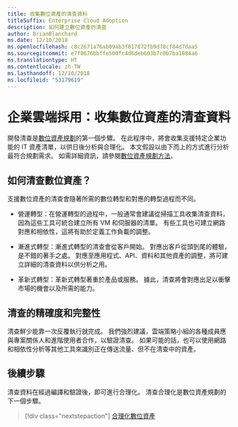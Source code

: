 ```yaml
---
title: 收集數位資產的清查資料
titleSuffix: Enterprise Cloud Adoption
description: 如何建立數位資產的清查
author: BrianBlanchard
ms.date: 12/10/2018
ms.openlocfilehash: c8c2671a76ab09ab3f817872fb9d78cf84d7daa5
ms.sourcegitcommit: e7f8676bbffe500fc4d6deb603b7c0b7ba1884a6
ms.translationtype: HT
ms.contentlocale: zh-TW
ms.lasthandoff: 12/10/2018
ms.locfileid: "53179619"
---
```

# <a name="enterprise-cloud-adoption-gather-inventory-data-for-a-digital-estate"></a>企業雲端採用：收集數位資產的清查資料

開發清查是[數位資產規劃](overview.md)的第一個步驟。 在此程序中，將會收集支援特定企業功能的 IT 資產清單，以供日後分析與合理化。 本文假設以由下而上的方式進行分析最符合規劃需求。 如需詳細資訊，請參閱[數位資產規劃方法](./approach.md)。

## <a name="how-can-a-digital-estate-be-inventoried"></a>如何清查數位資產？

支援數位資產的清查會隨著所需的數位轉型和對應的轉型過程而不同。

- 營運轉型：在營運轉型的過程中，一般通常會建議從掃描工具收集清查資料，因為這些工具可統合建立所有 VM 和伺服器的清單。 有些工具也可建立網路對應和相依性，這將有助於定義工作負載的調整。

- 漸進式轉型：漸進式轉型的清查會從客戶開始。 對應出客戶從頭到尾的體驗，是不錯的著手之處。 對應至應用程式、API、資料和其他資產的調整，將可建立詳細的清查資料以供分析之用。

- 革新式轉型：革新式轉型著重於產品或服務。 據此，清查將會對應出足以衝擊市場的機會以及所需的能力。

## <a name="accuracy-and-completeness-of-an-inventory"></a>清查的精確度和完整性

清查鮮少能靠一次反覆執行就完成。 我們強烈建議，雲端策略小組的各種成員應與專案關係人和進階使用者合作，以驗證清查。 如果可能的話，也可以使用網路和相依性分析等其他工具來識別正在傳送流量、但不在清查中的資產。

## <a name="next-steps"></a>後續步驟

清查資料在經過編譯和驗證後，即可進行合理化。 清查合理化是數位資產規劃的下一個步驟。

> [!div class="nextstepaction"]
> [合理化數位資產](rationalize.md)